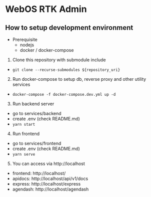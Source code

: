 # WebOS RTK Admin

## How to setup development environment

* Prerequisite
  * nodejs
  * docker / docker-compose

1. Clone this repository with submodule include
  * `git clone --recurse-submodules ${repository_uri}`
2. Run docker-compose to setup db, reverse proxy and other utility services
  * `docker-compose -f docker-compose.dev.yml up -d`
3. Run backend server
  * go to services/backend
  * create .env (check README.md)
  * `yarn start`
4. Run frontend
  * go to services/frontend
  * create .env (check README.md)
  * `yarn serve`
5. You can access via http://localhost
  * frontend: http://localhost/
  * apidocs: http://localhost/api/v1/docs
  * express: http://localhost/express
  * agendash: http://localhost/agendash
